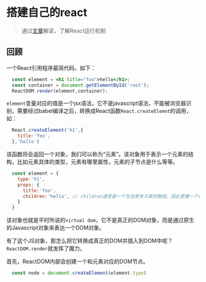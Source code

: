 # 搭建自己的react

> 通过[文章](https://pomb.us/build-your-own-react/)解读，了解React运行机制


## 回顾

一个React引用程序最简代码，如下：

```jsx
  const element = <h1 title="foo">hello</h1>;
  const container = document.getElementById('root');
  ReactDOM.render(element,container);
```

`element`变量对应的值是一个jsx语法，它不是javascript语法，不能被浏览器识别，需要经过babel编译之后，转换成React函数`React.createElemnt`的调用，如：

```javascript
  React.createElement('h1',{
    title:'foo',
  },'hello')
```

该函数将会返回一个对象，我们可以称为“元素”。该对象用于表示一个元素的结构，比如元素具体的类型，元素有哪里属性，元素的子节点是什么等等。

```javascript
  const element = {
    type:'h1',
    props: {
      title:'foo',
      children:'hello', // children通常是一个包含更多元素的数组，因此更像一个树形结构。可以很方便的来表达HTML树结构
    }
  }
```

该对象也就是平时所说的`virtual dom`，它不是真正的DOM对象，而是通过原生的Javascript对象来表达一个DOM对象。

有了这个JS对象，那怎么把它转换成真正的DOM并插入到DOM中呢？`ReactDOM.render`就发挥了魔力。

首先，ReactDOM内部会创建一个和元素对应的DOM节点。

```javascript
  const node = document.createElement(element.type)
```

